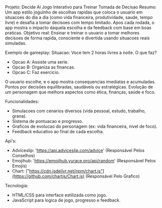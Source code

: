 Projeto: Decide Ai  Jogo Interativo para Treinar Tomada de Decisao
Resumo:
Um app estilo joguinho de escolhas rapidas que coloca o usuario em situacoes do dia a dia (como vida financeira, produtividade, saude, tempo livre) e desafia a tomar decisoes com tempo limitado. Apos cada rodada, o app mostra o impacto daquela escolha e da feedback com base em boas
praticas.
Objetivo real:
Ensinar e treinar o usuario a tomar melhores decisoes de forma rapida, consciente e divertida usando situacoes reais simuladas.

Exemplo de gameplay:
	Situacao: Voce tem 2 horas livres a noite. O que faz?
-	Opcao A: Assiste uma serie.
-	Opcao B: Organiza as financas.
-	Opcao C: Faz exercicio.

O usuario escolhe, e o app mostra consequencias imediatas e acumuladas.
Pontos por decisões equilibradas, saudáveis ou estratégicas.
Evolução de um personagem que melhora aspectos como ética, finanças, saúde e foco.

Funcionalidades:
-	Simulacoes com cenarios diversos (vida pessoal, estudo, trabalho, grana).
-	Sistema de pontuacao e progresso.
-	Graficos de evolucao do personagem (ex: vida financeira, nivel de foco).
-	Feedback educativo ao final de cada escolha.

Api's:
- Adviceslip: 'https://api.adviceslip.com/advice' (Responsável Pelos Conselhos)
- Emojihub: 'https://emojihub.yurace.pro/api/random' (Responsável Pelos Emojis)
- Chart: ["https://cdn.jsdelivr.net/npm/chart.js"](https://github.com/chartjs/Chart.js) (Responsável Pelo Grafico)

Tecnologia:
-	HTML/CSS para interface estilizada como jogo.
-	JavaScript para logica de jogo, progresso e feedback.
